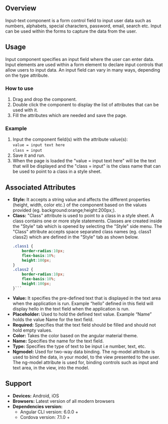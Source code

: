 ## Overview 
Input-text component is a form control field to input user data such as numbers, alphabets, special characters, password, email, search etc. Input can be used within the forms to capture the data from the user. 

## Usage
Input component specifies an input field where the user can enter data. Input elements are used within a form element to declare input controls that allow users to input data. An input field can vary in many ways, depending on the type attribute.

### How to use   
1. Drag and drop the component. 
2. Double click the component to display the list of attributes that can be used with it.
3. Fill the attributes which are needed and save the page.

### Example 
1. Input the component field(s) with the attribute value(s):  
    `value = input text here`  
    `class = input`
2. Save it and run.
3. When the page is loaded the "value = input text here" will be the text that will be displayed and the "class = input" is the class name that can be used to point to a class in a style sheet. 

## Associated Attributes
- **Style:** It accepts a string value and affects the different properties (height, width, color etc.) of the component based on the values provided (eg. background:orange;height:200px;).
- **Class:** "Class" attribute is used to point to a class in a style sheet. A class contains one or more style statements. Classes are created inside the "Style" tab which is opened by selecting the "Style" side menu. The "Class" attribute accepts space separated class names (eg. class1 class2) which are defined in the "Style" tab as shown below.
    ```css
    .class1 {
        border-radius:10px;
        flex-basis:10%;
        height:100px;
    }
    .class2 {
        border-radius:10px;
        flex-basis:10%;
        height:100px;
    }```
- **Value:** It specifies the pre-defined text that is displayed in the text area when the application is run. Example “hello” defined in this field will display hello in the text field when the application is run.
- **Placeholder:** Used to hold the defined text value. Example “Name” holds the value Name for the text field.
- **Required:** Specifies that the text field should be filled and should not hold empty values. 
- **Color:** Takes the color based on the angular material theme.
- **Name:** Specifies the name for the text field.
- **Type:** Specifies the type of text to be input i.e number, text, etc.
- **Ngmodel:** Used for two-way data binding. The ng-model attribute is used to bind the data, in your model, to the view presented to the user. The ng-model attribute is used for, binding controls such as input and text area, in the view, into the model.

## Support
- **Devices:** Android, iOS
- **Browsers:**  Latest version of all modern browsers
- **Dependencies version:** 
    - Angular CLI version: 6.0.0 + 
    - Cordova version: 7.1.0 +
